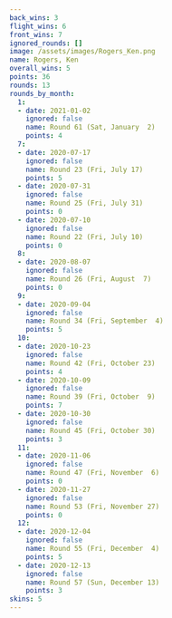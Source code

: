 ```yaml
---
back_wins: 3
flight_wins: 6
front_wins: 7
ignored_rounds: []
image: /assets/images/Rogers_Ken.png
name: Rogers, Ken
overall_wins: 5
points: 36
rounds: 13
rounds_by_month:
  1:
  - date: 2021-01-02
    ignored: false
    name: Round 61 (Sat, January  2)
    points: 4
  7:
  - date: 2020-07-17
    ignored: false
    name: Round 23 (Fri, July 17)
    points: 5
  - date: 2020-07-31
    ignored: false
    name: Round 25 (Fri, July 31)
    points: 0
  - date: 2020-07-10
    ignored: false
    name: Round 22 (Fri, July 10)
    points: 0
  8:
  - date: 2020-08-07
    ignored: false
    name: Round 26 (Fri, August  7)
    points: 0
  9:
  - date: 2020-09-04
    ignored: false
    name: Round 34 (Fri, September  4)
    points: 5
  10:
  - date: 2020-10-23
    ignored: false
    name: Round 42 (Fri, October 23)
    points: 4
  - date: 2020-10-09
    ignored: false
    name: Round 39 (Fri, October  9)
    points: 7
  - date: 2020-10-30
    ignored: false
    name: Round 45 (Fri, October 30)
    points: 3
  11:
  - date: 2020-11-06
    ignored: false
    name: Round 47 (Fri, November  6)
    points: 0
  - date: 2020-11-27
    ignored: false
    name: Round 53 (Fri, November 27)
    points: 0
  12:
  - date: 2020-12-04
    ignored: false
    name: Round 55 (Fri, December  4)
    points: 5
  - date: 2020-12-13
    ignored: false
    name: Round 57 (Sun, December 13)
    points: 3
skins: 5
---
```

